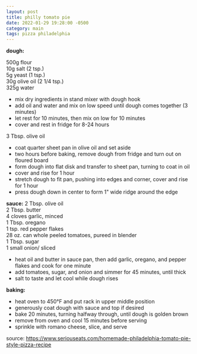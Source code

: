 ```yaml
---
layout: post
title: philly tomato pie
date: 2022-01-29 19:28:00 -0500
category: main
tags: pizza philadelphia
---
```


**dough:**

500g flour  
10g salt (2 tsp.)  
5g yeast (1 tsp.)  
30g olive oil (2 1/4 tsp.)  
325g water  
* mix dry ingredients in stand mixer with dough hook
* add oil and water and mix on low speed until dough comes together (3 minutes)
* let rest for 10 minutes, then mix on low for 10 minutes
* cover and rest in fridge for 8-24 hours

3 Tbsp. olive oil  
* coat quarter sheet pan in olive oil and set aside
* two hours before baking, remove dough from fridge and turn out on floured board
* form dough into flat disk and transfer to sheet pan, turning to coat in oil
* cover and rise for 1 hour
* stretch dough to fit pan, pushing into edges and corner, cover and rise for 1 hour
* press dough down in center to form 1" wide ridge around the edge

**sauce:**
2 Tbsp. olive oil  
2 Tbsp. butter  
4 cloves garlic, minced  
1 Tbsp. oregano  
1 tsp. red pepper flakes  
28 oz. can whole peeled tomatoes, pureed in blender  
1 Tbsp. sugar  
1 small onion/ sliced  
* heat oil and butter in sauce pan, then add garlic, oregano, and pepper flakes and cook
  for one minute
* add tomatoes, sugar, and onion and simmer for 45 minutes, until thick
* salt to taste and let cool while dough rises

**baking:**
* heat oven to 450°F and put rack in upper middle position
* generously coat dough with sauce and top if desired
* bake 20 minutes, turning halfway through, until dough is golden brown
* remove from oven and cool 15 minutes before serving
* sprinkle with romano cheese, slice, and serve

source: <https://www.seriouseats.com/homemade-philadelphia-tomato-pie-style-pizza-recipe>
